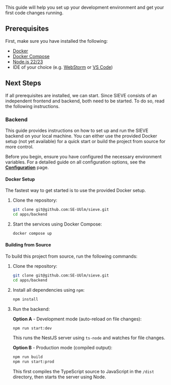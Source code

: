 This guide will help you set up your development environment and get your first code changes running.

## Prerequisites

First, make sure you have installed the following:

* [Docker](https://www.docker.com/get-started/)
* [Docker Compose](https://docs.docker.com/compose/install/)
* [Node.js 22/23](https://nodejs.org/en)
* IDE of your choice (e.g. [WebStorm](https://www.jetbrains.com/webstorm/download/) or
  [VS Code](https://code.visualstudio.com/download))

## Next Steps

If all prerequisites are installed, we can start. Since SIEVE consists of an independent frontend and backend,
both need to be started. To do so, read the following instructions.

### Backend

This guide provides instructions on how to set up and run the SIEVE backend on your local machine.
You can either use the provided Docker setup (not yet available) for a quick start
or build the project from source for more control.

Before you begin, ensure you have configured the necessary environment variables.
For a detailed guide on all configuration options, see the
**[Configuration](https://github.com/SE-UUlm/sieve/wiki/Configuration)** page.

#### Docker Setup

The fastest way to get started is to use the provided Docker setup.

1. Clone the repository:

    ```bash
    git clone git@github.com:SE-UUlm/sieve.git
    cd apps/backend
    ```

2. Start the services using Docker Compose:

    ```bash
    docker compose up
    ```

#### Building from Source

To build this project from source, run the following commands:

1. Clone the repository:

    ```bash
    git clone git@github.com:SE-UUlm/sieve.git
    cd apps/backend
    ```

2. Install all dependencies using `npm`:

    ```bash
    npm install
    ```

3. Run the backend:

    **Option A** - Development mode (auto-reload on file changes):

    ```bash
    npm run start:dev
    ```

    This runs the NestJS server using `ts-node` and watches for file changes.

    **Option B** - Production mode (compiled output):

    ```bash
    npm run build
    npm run start:prod
    ```

    This first compiles the TypeScript source to JavaScript in the `/dist` directory,
    then starts the server using Node.
